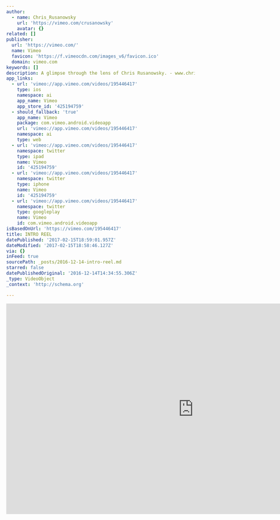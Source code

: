 ```yaml
---
author:
  - name: Chris_Rusanowsky
    url: 'https://vimeo.com/crusanowsky'
    avatar: {}
related: []
publisher:
  url: 'https://vimeo.com/'
  name: Vimeo
  favicon: 'https://f.vimeocdn.com/images_v6/favicon.ico'
  domain: vimeo.com
keywords: []
description: A glimpse through the lens of Chris Rusanowsky. - www.chrisrusanowsky.com
app_links:
  - url: 'vimeo://app.vimeo.com/videos/195446417'
    type: ios
    namespace: ai
    app_name: Vimeo
    app_store_id: '425194759'
  - should_fallback: 'true'
    app_name: Vimeo
    package: com.vimeo.android.videoapp
    url: 'vimeo://app.vimeo.com/videos/195446417'
    namespace: ai
    type: web
  - url: 'vimeo://app.vimeo.com/videos/195446417'
    namespace: twitter
    type: ipad
    name: Vimeo
    id: '425194759'
  - url: 'vimeo://app.vimeo.com/videos/195446417'
    namespace: twitter
    type: iphone
    name: Vimeo
    id: '425194759'
  - url: 'vimeo://app.vimeo.com/videos/195446417'
    namespace: twitter
    type: googleplay
    name: Vimeo
    id: com.vimeo.android.videoapp
isBasedOnUrl: 'https://vimeo.com/195446417'
title: INTRO REEL
datePublished: '2017-02-15T18:59:01.957Z'
dateModified: '2017-02-15T18:58:46.127Z'
via: {}
inFeed: true
sourcePath: _posts/2016-12-14-intro-reel.md
starred: false
datePublishedOriginal: '2016-12-14T14:34:55.306Z'
_type: VideoObject
_context: 'http://schema.org'

---
```

<iframe src="https://cdn.embedly.com/widgets/media.html?src=https%3A%2F%2Fplayer.vimeo.com%2Fvideo%2F195446417&amp;url=https%3A%2F%2Fvimeo.com%2F195446417&amp;image=https%3A%2F%2Fi.vimeocdn.com%2Fvideo%2F607659938_1280.jpg&amp;key=b7d04c9b404c499eba89ee7072e1c4f7&amp;type=text%2Fhtml&amp;schema=vimeo" width="1000" height="563" scrolling="no" frameborder="0" allowfullscreen="" style=""></iframe>